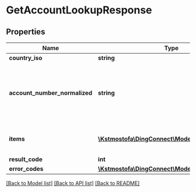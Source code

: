 # GetAccountLookupResponse

## Properties
Name | Type | Description | Notes
------------ | ------------- | ------------- | -------------
**country_iso** | **string** | The country of the account number | [optional] 
**account_number_normalized** | **string** | We attempt to normalize phone numbers following the public telecommunication numbering plan &lt;a href&#x3D;\&quot;https://en.wikipedia.org/wiki/E.164\&quot; target&#x3D;\&quot;_blank\&quot;&gt;E.164&lt;/a&gt;, if we succeed the normalized number will be returned in this field formatted as E164 without leading &#39;+&#39; | [optional] 
**items** | [**\Kstmostofa\DingConnect\Model\AccountLookup[]**](AccountLookup.md) | This will contain provider information associated to the account number. If we can succesfully lookup the account number               the list will contain the info for products associated to it. | 
**result_code** | **int** |  | 
**error_codes** | [**\Kstmostofa\DingConnect\Model\Error[]**](Error.md) |  | 

[[Back to Model list]](../README.md#documentation-for-models) [[Back to API list]](../README.md#documentation-for-api-endpoints) [[Back to README]](../README.md)


